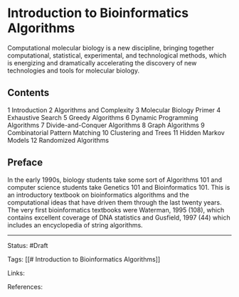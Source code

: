 # Introduction to Bioinformatics Algorithms


Computational molecular biology is a new discipline, bringing together computational, statistical, experimental, and technological methods, which is energizing and dramatically accelerating the discovery of new technologies and tools for molecular biology.


## Contents

1 Introduction
2 Algorithms and Complexity
3 Molecular Biology Primer
4 Exhaustive Search
5 Greedy Algorithms
6 Dynamic Programming Algorithms
7 Divide-and-Conquer Algorithms
8 Graph Algorithms
9 Combinatorial Pattern Matching
10 Clustering and Trees
11 Hidden Markov Models
12 Randomized Algorithms


## Preface
In the early 1990s, biology students take some sort of Algorithms 101 and computer science students take Genetics 101 and Bioinformatics 101. This is an introductory textbook on bioinformatics algorithms and the computational ideas that have driven them through the last twenty years.
The very first bioinformatics textbooks were Waterman, 1995 (108), which contains excellent coverage of DNA statistics and Gusfield, 1997 (44) which includes an encyclopedia of string algorithms.








---

Status: #Draft

Tags:
[[# Introduction to Bioinformatics Algorithms]]

Links:

References:
